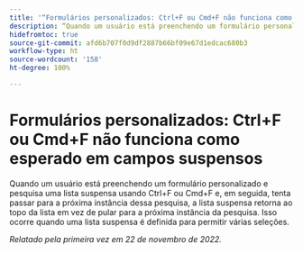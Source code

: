 ```yaml
---
title: '“Formulários personalizados: Ctrl+F ou Cmd+F não funciona como esperado em campos suspensos”'
description: “Quando um usuário está preenchendo um formulário personalizado e pesquisa uma lista suspensa usando Ctrl+F ou Cmd+F e, em seguida, tenta passar para a próxima instância dessa pesquisa, a lista suspensa retorna ao topo da lista em vez de pular para a próxima instância da pesquisa. Isso ocorre quando uma lista suspensa é definida para permitir várias seleções.
hidefromtoc: true
source-git-commit: afd6b707f0d9df2887b66bf09e67d1edcac680b3
workflow-type: ht
source-wordcount: '158'
ht-degree: 100%

---
```



# Formulários personalizados: Ctrl+F ou Cmd+F não funciona como esperado em campos suspensos

Quando um usuário está preenchendo um formulário personalizado e pesquisa uma lista suspensa usando Ctrl+F ou Cmd+F e, em seguida, tenta passar para a próxima instância dessa pesquisa, a lista suspensa retorna ao topo da lista em vez de pular para a próxima instância da pesquisa. Isso ocorre quando uma lista suspensa é definida para permitir várias seleções.

_Relatado pela primeira vez em 22 de novembro de 2022._

